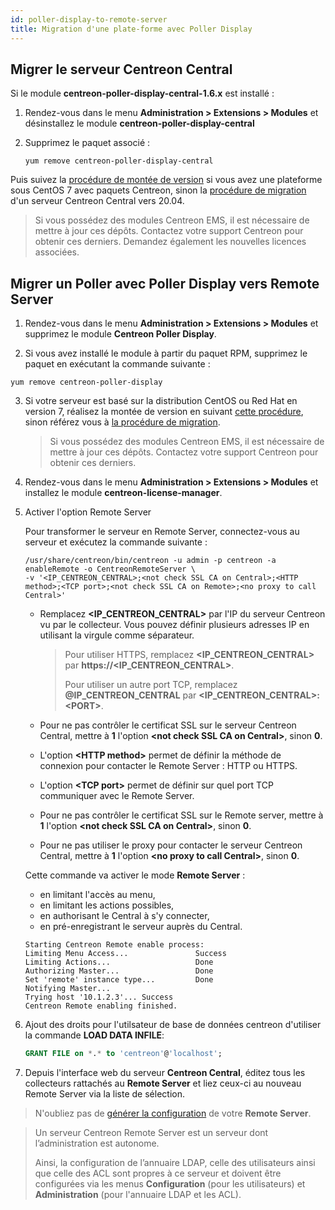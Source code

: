```yaml
---
id: poller-display-to-remote-server
title: Migration d'une plate-forme avec Poller Display
---
```


## Migrer le serveur Centreon Central

Si le module **centreon-poller-display-central-1.6.x** est installé :

1. Rendez-vous dans le menu **Administration > Extensions > Modules** et
désinstallez le module **centreon-poller-display-central**

2. Supprimez le paquet associé :

    ```shell
    yum remove centreon-poller-display-central
    ```

Puis suivez la [procédure de montée de version](../upgrade/upgrade-from-3-4)
si vous avez une plateforme sous CentOS 7 avec paquets Centreon, sinon la
[procédure de migration](../migrate/migrate-from-3-4) d'un serveur Centreon
Central vers 20.04.

> Si vous possédez des modules Centreon EMS, il est nécessaire de mettre à jour
> ces dépôts. Contactez votre support Centreon pour obtenir ces derniers. Demandez
> également les nouvelles licences associées.

## Migrer un Poller avec Poller Display vers Remote Server

1. Rendez-vous dans le menu **Administration > Extensions > Modules** et
supprimez le module **Centreon Poller Display**.

2. Si vous avez installé le module à partir du paquet RPM, supprimez le paquet
en exécutant la commande suivante :

  ```shell
  yum remove centreon-poller-display
  ```

3. Si votre serveur est basé sur la distribution CentOS ou Red Hat en version
7, réalisez la montée de version en suivant [cette procédure](../upgrade/upgrade-from-3-4),
sinon référez vous à [la procédure de migration](../migrate/migrate-from-3-4).

    > Si vous possédez des modules Centreon EMS, il est nécessaire de mettre à jour
    > ces dépôts. Contactez votre support Centreon pour obtenir ces derniers.

4. Rendez-vous dans le menu **Administration > Extensions > Modules** et
installez le module **centreon-license-manager**.

5. Activer l'option Remote Server

    Pour transformer le serveur en Remote Server, connectez-vous au serveur et
    exécutez la commande suivante :

    ```shell
    /usr/share/centreon/bin/centreon -u admin -p centreon -a enableRemote -o CentreonRemoteServer \
    -v '<IP_CENTREON_CENTRAL>;<not check SSL CA on Central>;<HTTP method>;<TCP port>;<not check SSL CA on Remote>;<no proxy to call Central>'
    ```

    - Remplacez **\<IP_CENTREON_CENTRAL\>** par l'IP du serveur Centreon vu par le
        collecteur. Vous pouvez définir plusieurs adresses IP en utilisant la virgule
        comme séparateur.

        > Pour utiliser HTTPS, remplacez **\<IP_CENTREON_CENTRAL\>** par
        > **https://\<IP_CENTREON_CENTRAL\>**.
        >
        > Pour utiliser un autre port TCP, remplacez **@IP_CENTREON_CENTRAL** par
        > **\<IP_CENTREON_CENTRAL\>:\<PORT\>**.

    - Pour ne pas contrôler le certificat SSL sur le serveur Centreon Central, mettre
        à **1** l'option **\<not check SSL CA on Central\>**, sinon **0**.

    - L'option **\<HTTP method\>** permet de définir la méthode de connexion pour
        contacter le Remote Server : HTTP ou HTTPS.

    - L'option **\<TCP port\>** permet de définir sur quel port TCP communiquer avec
        le Remote Server.

    - Pour ne pas contrôler le certificat SSL sur le Remote server, mettre à **1**
        l'option **\<not check SSL CA on Central\>**, sinon **0**.

    - Pour ne pas utiliser le proxy pour contacter le serveur Centreon Central,
        mettre à **1** l'option **\<no proxy to call Central\>**, sinon **0**.

    Cette commande va activer le mode **Remote Server** :
    
    - en limitant l'accès au menu,
    - en limitant les actions possibles,
    - en authorisant le Central à s'y connecter,
    - en pré-enregistrant le serveur auprès du Central.

    ```text
    Starting Centreon Remote enable process:
    Limiting Menu Access...               Success
    Limiting Actions...                   Done
    Authorizing Master...                 Done
    Set 'remote' instance type...         Done
    Notifying Master...
    Trying host '10.1.2.3'... Success
    Centreon Remote enabling finished.
    ```

6. Ajout des droits pour l'utilsateur de base de données centreon d'utiliser la
commande **LOAD DATA INFILE**:

    ``` SQL
    GRANT FILE on *.* to 'centreon'@'localhost';
    ```

7. Depuis l'interface web du serveur **Centreon Central**, éditez
tous les collecteurs rattachés au **Remote Server** et liez ceux-ci au
nouveau Remote Server via la liste de sélection.

> N'oubliez pas de [générer la configuration](../monitoring/monitoring-servers/deploying-a-configuration) de votre
> **Remote Server**.

> Un serveur Centreon Remote Server est un serveur dont l’administration est
> autonome.
>
> Ainsi, la configuration de l’annuaire LDAP, celle des utilisateurs
> ainsi que celle des ACL sont propres à ce serveur et doivent être configurées
> via les menus **Configuration** (pour les utilisateurs) et **Administration**
> (pour l'annuaire LDAP et les ACL).
